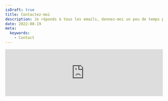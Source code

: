 ```yaml
---
isDraft: true
title: Contactez-moi
description: Je réponds à tous les emails, donnez-moi un peu de temps pour vous répondre au mieux.
date: 2022-08-19
meta:
  keywords:
    - Contact
---
```


<iframe class="contact-form"
  src="https://tally.so/embed/w5BEXQ?alignLeft=1&hideTitle=1&transparentBackground=1"
  width="100%"
  frameborder="0"
  marginheight="0"
  marginwidth="0"
  title="Une question ? Contactez-moi.">
</iframe>
